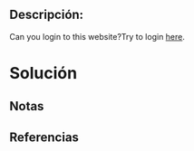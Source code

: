 ## Descripción:
Can you login to this website?Try to login [here](http://saturn.picoctf.net:59943/).

# Solución


## Notas

## Referencias
 
